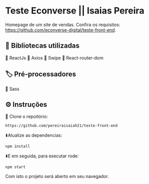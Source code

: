 # Teste Econverse || Isaias Pereira

Homepage de um site de vendas. Confira os requisitos: https://github.com/econverse-digital/teste-front-end.

## :orange_book: Bibliotecas utilizadas

:pushpin: ReactJs
:pushpin: Axios
:pushpin: Swipe
:pushpin: React-router-dom

## :label: Pré-processadores

:pushpin: Sass

## ⚙️ Instruções

:pushpin: Clone o repoitório:
```
https://github.com/pereiraisaiah21/teste-front-end
```
:arrow_down:Atualize as dependencias:
```
npm install
```
:arrow_down:E em seguida, para executar rode:
```
npm start
```
Com isto o projeto será aberto em seu navegador.
